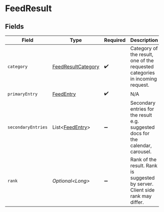# FeedResult


## Fields

| Field                                                                            | Type                                                                             | Required                                                                         | Description                                                                      |
| -------------------------------------------------------------------------------- | -------------------------------------------------------------------------------- | -------------------------------------------------------------------------------- | -------------------------------------------------------------------------------- |
| `category`                                                                       | [FeedResultCategory](../../models/components/FeedResultCategory.md)              | :heavy_check_mark:                                                               | Category of the result, one of the requested categories in incoming request.     |
| `primaryEntry`                                                                   | [FeedEntry](../../models/components/FeedEntry.md)                                | :heavy_check_mark:                                                               | N/A                                                                              |
| `secondaryEntries`                                                               | List\<[FeedEntry](../../models/components/FeedEntry.md)>                         | :heavy_minus_sign:                                                               | Secondary entries for the result e.g. suggested docs for the calendar, carousel. |
| `rank`                                                                           | *Optional\<Long>*                                                                | :heavy_minus_sign:                                                               | Rank of the result. Rank is suggested by server. Client side rank may differ.    |